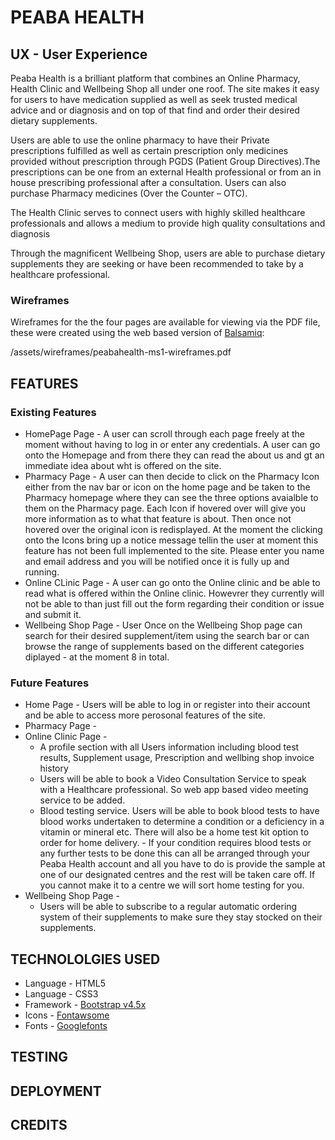 # PEABA HEALTH

## UX - User Experience
Peaba Health is a brilliant platform that combines an Online Pharmacy, Health Clinic and Wellbeing Shop all under one roof. The site makes it easy for users to have medication supplied as well as seek trusted medical advice and or diagnosis and on top of that find and order their desired dietary supplements. 

Users are able to use the online pharmacy to have their Private prescriptions fulfilled as well as certain prescription only medicines provided without prescription through PGDS (Patient Group Directives).The prescriptions can be one from an external Health professional or from an in house prescribing professional after a consultation. Users can also purchase Pharmacy medicines (Over the Counter – OTC).

 The Health Clinic serves to connect users with highly skilled healthcare professionals and allows a medium to provide high quality consultations and diagnosis   

Through the magnificent Wellbeing Shop, users are able to purchase dietary supplements they are seeking or have been recommended to take by a healthcare professional.

### **Wireframes**
Wireframes for the the four pages are available for viewing via the PDF file, these were created using the web based version of [Balsamiq](https://balsamiq.com/):

/assets/wireframes/peabahealth-ms1-wireframes.pdf

## FEATURES

### **Existing Features**
* HomePage Page - A user can scroll through each page freely at the moment without having to log in or enter any credentials. A user can go onto the Homepage and from there they can read the about us and gt an immediate idea about wht is offered on the site.
* Pharmacy Page - A user can then decide to click on the Pharmacy Icon either from the nav bar or icon on the home page and be taken to the Pharmacy homepage where they can see the three options avaialble to them on the Pharmacy page. Each Icon if hovered over will give you more information as to what that feature is about. Then once not hovered over the original icon is redisplayed. At the moment the clicking onto the Icons bring up a notice message tellin the user at moment this feature has not been full implemented to the site. Please enter you name and email address and you will be notified once it is fully up and running.
* Online CLinic Page - A user can go onto the Online clinic and be able to read what is offered within the Online clinic. Howevrer they currently will not be able to than just fill out the form regarding their condition or issue and submit it.
* Wellbeing Shop Page - User Once on the Wellbeing Shop page can search for their desired supplement/item using the search bar or can browse the range of supplements based on the different categories diplayed - at the moment 8 in total.

### **Future Features**
* Home Page - Users will be able to log in or register into their account and be able to access more perosonal features of the site.
* Pharmacy Page - 
* Online Clinic Page -
    * A profile section with all Users information including blood test results, Supplement usage, Prescription and wellbing shop invoice history
    * Users will be able to book a Video Consultation Service to speak with a Healthcare professional. So web app based video meeting service to be added.
    * Blood testing service. Users will be able to book blood tests to have blood works undertaken to determine a condition or a deficiency in a vitamin or mineral etc. There will also be a home test kit option to order for home delivery. - If your condition requires blood tests or any further tests to be done this can all be arranged through your Peaba Health account and all you have to do is provide the sample at one of our designated centres and the rest will be taken care off. If you cannot make it to a centre we will sort home testing for you.
* Wellbeing Shop Page - 
    * Users will be able to subscribe to a regular automatic ordering system of their supplements to make sure they stay stocked on their supplements.

## TECHNOLOLGIES USED
* Language  - HTML5
* Language  - CSS3
* Framework - [Bootstrap v4.5x](https://getbootstrap.com/)
* Icons     - [Fontawsome](https://fontawesome.com/)
* Fonts     - [Googlefonts](https://fonts.google.com/?query=oswal&preview.text_type=custom) 

## TESTING

## DEPLOYMENT

## CREDITS